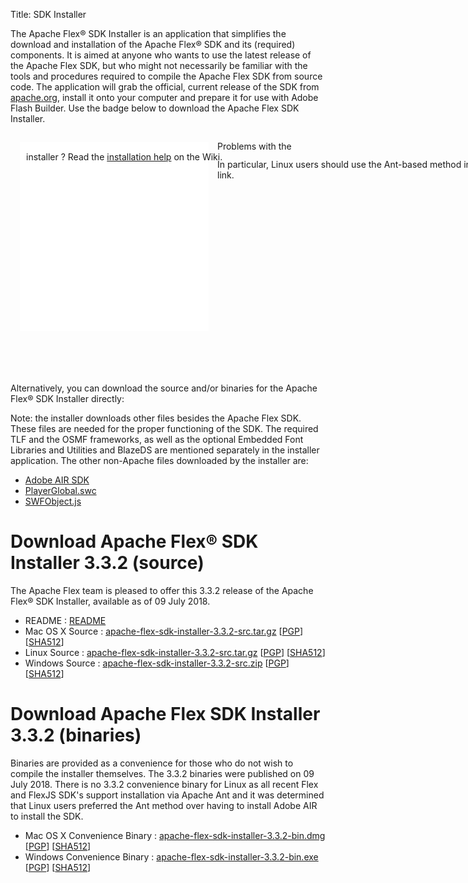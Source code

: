 Title:     SDK Installer

The Apache Flex® SDK Installer is an application that simplifies the download and installation of the Apache Flex® SDK and its (required) components. It is aimed at anyone who wants to use the latest release of the Apache Flex SDK, but who might not necessarily be familiar with the tools and procedures required to compile the Apache Flex SDK from source code. The application will grab the official, current release of the SDK from [apache.org](/download.html), install it onto your computer and prepare it for use with Adobe Flash Builder. Use the badge below to download the Apache Flex SDK Installer.

<div style="padding: 15px;"><iframe name="afSDKInstallBadgeRegular" src="./installerbadge/index.html" frameborder="0" height="302" marginheight="0" marginwidth="0" scrolling="no" width="302"></iframe>
<span style="position:relative;top:-290px;left:10px" >Problems with the installer ? Read the <a href="https://cwiki.apache.org/confluence/display/FLEX/Installation+help">installation help</a> on the Wiki.</span></div>
<span style="position:relative;top:-310px;left:331px" >In particular, Linux users should use the Ant-based method in the above link.</span></div>

Alternatively, you can download the source and/or binaries for the Apache Flex® SDK Installer directly:

Note: the installer downloads other files besides the Apache Flex SDK. These files are needed for the proper functioning of the SDK. The required TLF and the OSMF frameworks, as well as the optional Embedded Font Libraries and Utilities and BlazeDS are mentioned separately in the installer application. The other non-Apache files downloaded by the installer are:

 - [Adobe AIR SDK][6]
 - [PlayerGlobal.swc][7]
 - [SWFObject.js][8]

# Download Apache Flex® SDK Installer 3.3.2 (source)
The Apache Flex team is pleased to offer this 3.3.2 release of the Apache Flex® SDK Installer, available as of 09 July 2018.

  - README : [README][5]
  - Mac OS X Source : [apache-flex-sdk-installer-3.3.2-src.tar.gz][1] [[PGP](https://dist.apache.org/repos/dist/release/flex/installer/3.3.2/apache-flex-sdk-installer-3.3.2-src.tar.gz.asc)] [[SHA512](https://dist.apache.org/repos/dist/release/flex/installer/3.3.2/apache-flex-sdk-installer-3.3.2-src.tar.gz.sha512)]
  - Linux Source : [apache-flex-sdk-installer-3.3.2-src.tar.gz][1] [[PGP](https://dist.apache.org/repos/dist/release/flex/installer/3.3.2/apache-flex-sdk-installer-3.3.2-src.tar.gz.asc)] [[SHA512](https://dist.apache.org/repos/dist/release/flex/installer/3.3.2/apache-flex-sdk-installer-3.3.2-src.tar.gz.sha512)]
  - Windows Source : [apache-flex-sdk-installer-3.3.2-src.zip][2] [[PGP](https://dist.apache.org/repos/dist/release/flex/installer/3.3.2/apache-flex-sdk-installer-3.3.2-src.zip.asc)] [[SHA512](https://dist.apache.org/repos/dist/release/flex/installer/3.3.2/apache-flex-sdk-installer-3.3.2-src.zip.sha512)]

# Download Apache Flex SDK Installer 3.3.2 (binaries)
Binaries are provided as a convenience for those who do not wish to compile the installer themselves. The 3.3.2 binaries were published on 09 July 2018. There is no 3.3.2 convenience binary for Linux as all recent Flex and FlexJS SDK's support installation via Apache Ant and it was determined that Linux users preferred the Ant method over having to install Adobe AIR to install the SDK.

  - Mac OS X Convenience Binary : [apache-flex-sdk-installer-3.3.2-bin.dmg][3] [[PGP](https://dist.apache.org/repos/dist/release/flex/installer/3.3.2/binaries/apache-flex-sdk-installer-3.3.2-bin.dmg.asc)] [[SHA512](https://dist.apache.org/repos/dist/release/flex/installer/3.3.2/binaries/apache-flex-sdk-installer-3.3.2-bin.dmg.sha512)]
  - Windows Convenience Binary : [apache-flex-sdk-installer-3.3.2-bin.exe][4] [[PGP](https://dist.apache.org/repos/dist/release/flex/installer/3.3.2/binaries/apache-flex-sdk-installer-3.3.2-bin.exe.asc)] [[SHA512](https://dist.apache.org/repos/dist/release/flex/installer/3.3.2/binaries/apache-flex-sdk-installer-3.3.2-bin.exe.sha512)]

  [1]: https://www.apache.org/dyn/closer.lua/flex/installer/3.3.2/apache-flex-sdk-installer-3.3.2-src.tar.gz
  [2]: https://www.apache.org/dyn/closer.lua/flex/installer/3.3.2/apache-flex-sdk-installer-3.3.2-src.zip
  [3]: https://www.apache.org/dyn/closer.lua/flex/installer/3.3.2/binaries/apache-flex-sdk-installer-3.3.2-bin.dmg
  [4]: https://www.apache.org/dyn/closer.lua/flex/installer/3.3.2/binaries/apache-flex-sdk-installer-3.3.2-bin.exe
  [5]: https://dist.apache.org/repos/dist/release/flex/installer/3.3.2/READme
  [6]: https://www.adobe.com/devnet/air/air-sdk-download.html
  [7]: https://www.adobe.com/support/flashplayer/downloads.html
  [8]: https://code.google.com/p/swfobject/
